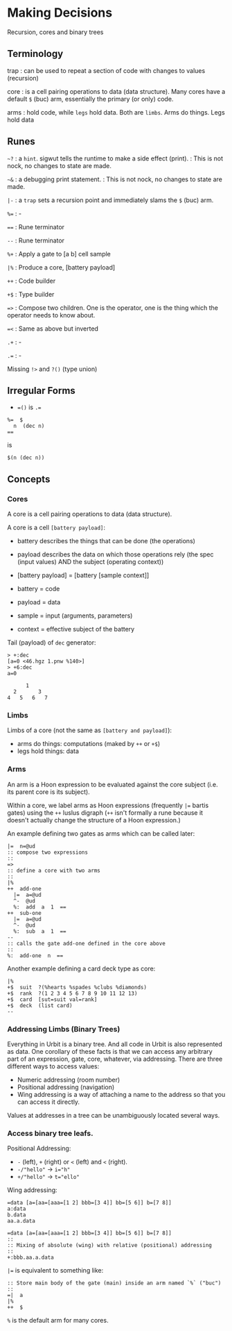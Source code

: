 # Making Decisions

Recursion, cores and binary trees

## Terminology

trap
: can be used to repeat a section of code with changes to values (recursion)

core
: is a cell pairing operations to data (data structure). Many cores have a default `$` (buc) arm, essentially the primary (or only) code.

arms
: hold code, while `legs` hold data. Both are `limbs`. Arms do things. Legs hold data

## Runes

`~?`
: a `hint`. sigwut tells the runtime to make a side effect (print).
: This is not nock, no changes to state are made.

`~&`
: a debugging print statement.
: This is not nock, no changes to state are made.

`|-`
: a `trap` sets a recursion point and immediately slams the `$` (buc) arm.

`%=`
: -

`==`
: Rune terminator

`--`
: Rune terminator

`%+`
: Apply a gate to [a b] cell sample

`|%`
: Produce a core, [battery payload]

`++`
: Code builder

`+$`
: Type builder

`=>`
: Compose two children. One is the operator, one is the thing which the operator needs to know about.

`=<`
: Same as above but inverted

`.+`
: -

`.=`
: -

Missing `!>` and `?()` (type union)

## Irregular Forms

- `=()` is `.=`

```hoon
%=  $
  n  (dec n)
==
```

is

```hoon
$(n (dec n))
```

## Concepts

### Cores

A core is a cell pairing operations to data (data structure).

A core is a cell `[battery payload]`:

- battery describes the things that can be done (the operations)
- payload describes the data on which those operations rely (the spec (input values) AND
  the subject (operating context))

- [battery payload] = [battery [sample context]]
- battery = code
- payload = data
- sample = input (arguments, parameters)
- context = effective subject of the battery

Tail (payload) of `dec` generator:
```dojo
> +:dec
[a=0 <46.hgz 1.pnw %140>]
> +6:dec
a=0
```

```
      1
  2       3
4   5   6   7
```

### Limbs

Limbs of a core (not the same as `[battery and payload]`):

- arms do things: computations (maked by `++` or `+$`)
- legs hold things: data

### Arms

An arm is a Hoon expression to be evaluated against the core subject (i.e. its parent
core is its subject).

Within a core, we label arms as Hoon expressions (frequently `|=` bartis gates) using
the `++` luslus digraph (`++` isn't formally a rune because it doesn't actually change
the structure of a Hoon expression.)

An example defining two gates as arms which can be called later:

```hoon
|=  n=@ud
:: compose two expressions
::
=>
:: define a core with two arms
::
|%
++  add-one
  |=  a=@ud
  ^-  @ud
  %:  add  a  1  ==
++  sub-one
  |=  a=@ud
  ^-  @ud
  %:  sub  a  1  ==
--
:: calls the gate add-one defined in the core above
::
%:  add-one  n  ==
```

Another example defining a card deck type as core:

```hoon
|%
+$  suit  ?(%hearts %spades %clubs %diamonds)
+$  rank  ?(1 2 3 4 5 6 7 8 9 10 11 12 13)
+$  card  [sut=suit val=rank]
+$  deck  (list card)
--
```

### Addressing Limbs (Binary Trees)

Everything in Urbit is a binary tree. And all code in Urbit is also represented as data.
One corollary of these facts is that we can access any arbitrary part of an expression,
gate, core, whatever, via addressing. There are three different ways to access values:

- Numeric addressing (room number)
- Positional addressing (navigation)
- Wing addressing is a way of attaching a name to the address so that you can access it
  directly.

Values at addresses in a tree can be unambiguously located several ways.

### Access binary tree leafs.

Positional Addressing:

- `-` (left), `+` (right) or `<` (left) and `<` (right).
- `-/"hello"` -> `i="h"`
- `+/"hello"` -> `t="ello"`

Wing addressing:

```hoon
=data [a=[aa=[aaa=[1 2] bbb=[3 4]] bb=[5 6]] b=[7 8]]
a:data
b.data
aa.a.data
```

```hoon
=data [a=[aa=[aaa=[1 2] bbb=[3 4]] bb=[5 6]] b=[7 8]]
::
:: Mixing of absolute (wing) with relative (positional) addressing
::
+:bbb.aa.a.data
```

`|=` is equivalent to something like:

```hoon
:: Store main body of the gate (main) inside an arm named `%` ("buc")
::
=|  a
|%
++  $
```

`%` 
is the default arm for many cores.
